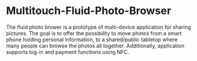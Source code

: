 Multitouch-Fluid-Photo-Browser
==============================

The fluid photo brower is a prototype of multi-device application for sharing pictures. The goal is to offer the possibility to move photos from a smart phone holding personal information, to a shared/public tabletop where many people can browse the photos all together. Additionally, application supports log-in and payment functions using NFC.
